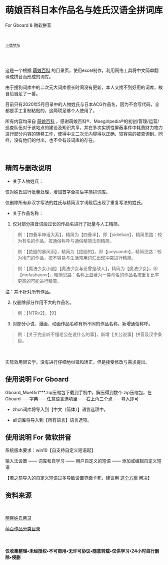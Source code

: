 # 萌娘百科日本作品名与姓氏汉语全拼词库<br>
For Gboard & 微软拼音

<br>

[`下载地址`](https://github.com/DiexMi/MoegirlMenuDictionary-For-Gboard-MSPinyinIME/releases)<br>

<br>
<br>

这是一个根据 [萌娘百科](https://zh.moegirl.org/) 的目录页，使用excel制作，利用网络工具将中文简单翻译成拼音而形成的词库。

由于搜狗词库中的二次元大词库很长时间没有更新，本人又找不到好用的词库，故自给自足了一番。

目前只有2020年5月目录中的人物姓氏与日本ACG作品名，因为不会写代码，全都是手工复制粘贴的，这两项足够个人使用了。

所有内容均采自 [萌娘百科](https://zh.moegirl.org/) ，感谢萌娘百科®、Moegirlpedia®的初创/管理/运营/巡查队伍对于该站点的建设及知识共享，并在多次实质性屏蔽事件中耗费财力物力进行部分内容的转移工作，使得中文二次元内容得以正确、较容易的被查询到。同样，没有他们的付出，也不会有该词库的存在。
<br>
<br>
<br>
## 精简与删改说明 
* 关于人物姓氏：

仅对姓氏进行批量处理，增加首字全拼后字简拼词库。

仅删除所有非汉字写法的姓氏与精简汉字词段后出现了重复写法的姓氏。

* 关于作品名称：

1. 仅对部分拼音词段过长的作品名进行了批量与人工精简。

>例：【四叠半神话大系】，精简为【四叠半】，即【sidieban】，精简思路：较为有名的作品，按通俗称呼与通俗精简法则精简。

>例：【绝园的暴风雨】，精简为【绝园的】，即【jueyuande】，精简思路：较为冷门的作品，按不容易与生活常用词汇出现冲突进行精简。

>例：【魔法少女小圆】【魔法少女与恶曾是敌人】，精简为【魔法少女】，即【mofashaonv】，精简思路：名称上显著为一类命名的作品名按重复比率更高的可能进行精简。

 注：并不针对所有作品。

2. 仅删除部分作用不大的作品名。
    
>例：【NTRv2】，【9】

3. 对部分小说、漫画、动画作品名称有所不同的作品名称，新增通俗称呼。

>例：【关于完全听不懂老公在说什么的事】，新增【关公说事】拼音及汉字条目。<br>

<br>
<br>
实际效用很玄学，没有进行仔细地纠错和矫正，但是接受修改与需求提出。


## 使用说明 For Gboard

Gboard_MoeGirl***.zip压缩包下载到手机中，解压得到数个.zip压缩包，在Gboard——字典——任意语言选项里——右上角三个点——导入即可

  * zhcn词库将导入到【中文（简体）】语言选项中，
  
  * all词库将导入到【所有语言】语言选项。
  
## 使用说明 For 微软拼音

系统版本要求：win10【自支持自定义短语起】

输入法设置 —— 词库和自学习 —— 用户自定义的短语 —— 添加或编辑自定义短语

【若之前导入的自定义短语过多导致设置界面卡死，建议用 [这个方案](https://answers.microsoft.com/zh-hans/windows/forum/windows_10-other_settings/%E5%B7%B2%E8%A7%A3%E5%86%B3win10/221daf13-d0a4-4d66-ba0c-5c02de4bf302?auth=1) 解决】



## 资料来源
<br>

[萌百姓氏目录](https://zh.moegirl.org/zh-cn/Category:%E6%8C%89%E5%A7%93%E6%B0%8F%E5%88%86%E7%B1%BB)

[萌百作品分类目录](https://zh.moegirl.org/Category:%E6%97%A5%E6%9C%AC%E4%BD%9C%E5%93%81)

<br>

#### 仅收集整理•未经授权•不可商用•无许可协议•随意转载•仅供学习•24小时自行删除•侵删
